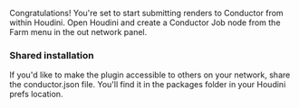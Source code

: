 Congratulations! You're set to start submitting renders to Conductor from within Houdini. Open Houdini and create a Conductor Job node from the Farm menu in the out network panel.

### Shared installation

 If you'd like to make the plugin accessible to others on your network, share the conductor.json file. You'll find it in the packages folder in your Houdini prefs location.
 